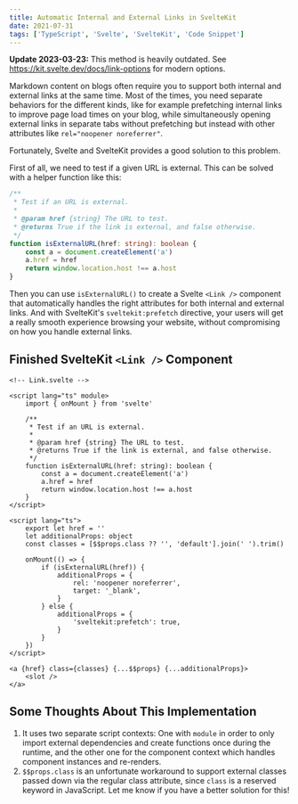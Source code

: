 ```yaml
---
title: Automatic Internal and External Links in SvelteKit
date: 2021-07-31
tags: ['TypeScript', 'Svelte', 'SvelteKit', 'Code Snippet']
---
```


**Update 2023-03-23:** This method is heavily outdated. See <https://kit.svelte.dev/docs/link-options> for modern options.

Markdown content on blogs often require you to support both internal and external links at the same time. Most of the times, you need separate behaviors for the different kinds, like for example prefetching internal links to improve page load times on your blog, while simultaneously opening external links in separate tabs without prefetching but instead with other attributes like `rel="noopener noreferrer"`.

Fortunately, Svelte and SvelteKit provides a good solution to this problem.

First of all, we need to test if a given URL is external. This can be solved with a helper function like this:

```ts
/**
 * Test if an URL is external.
 *
 * @param href {string} The URL to test.
 * @returns True if the link is external, and false otherwise.
 */
function isExternalURL(href: string): boolean {
    const a = document.createElement('a')
    a.href = href
    return window.location.host !== a.host
}
```

Then you can use `isExternalURL()` to create a Svelte `<Link />` component that automatically handles the right attributes for both internal and external links. And with SvelteKit's `sveltekit:prefetch` directive, your users will get a really smooth experience browsing your website, without compromising on how you handle external links.

## Finished SvelteKit `<Link />` Component

```svelte
<!-- Link.svelte -->

<script lang="ts" module>
    import { onMount } from 'svelte'

    /**
     * Test if an URL is external.
     *
     * @param href {string} The URL to test.
     * @returns True if the link is external, and false otherwise.
     */
    function isExternalURL(href: string): boolean {
        const a = document.createElement('a')
        a.href = href
        return window.location.host !== a.host
    }
</script>

<script lang="ts">
    export let href = ''
    let additionalProps: object
    const classes = [$$props.class ?? '', 'default'].join(' ').trim()

    onMount(() => {
        if (isExternalURL(href)) {
            additionalProps = {
                rel: 'noopener noreferrer',
                target: '_blank',
            }
        } else {
            additionalProps = {
                'sveltekit:prefetch': true,
            }
        }
    })
</script>

<a {href} class={classes} {...$$props} {...additionalProps}>
    <slot />
</a>
```

## Some Thoughts About This Implementation

1. It uses two separate script contexts: One with `module` in order to only import external dependencies and create functions once during the runtime, and the other one for the component context which handles component instances and re-renders.
2. `$$props.class` is an unfortunate workaround to support external classes passed down via the regular class attribute, since `class` is a reserved keyword in JavaScript. Let me know if you have a better solution for this!
